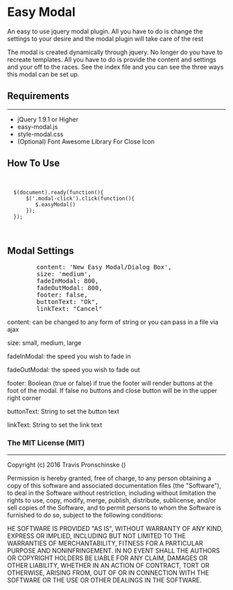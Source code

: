 <h1>Easy Modal</h1>
<p>An easy to use jquery modal plugin. All you have to do is change the settings to your desire and the modal plugin will take care of the rest</p>

<p>The modal is created dynamically through jquery. No longer do you have to recreate templates. All you have to do is provide the content and settings and your off to the races. See the index file and you can see the three ways this modal can be set up.</p>

<h2>Requirements</h2>
<hr />
    <ul>
        <li>jQuery 1.9.1 or Higher</li>
        <li>easy-modal.js</li>
        <li>style-modal.css</li>
        <li>(Optional) Font Awesome Library For Close Icon</li>
    </ul>

<h2>How To Use</h2>
<pre>
  
      $(document).ready(function(){
          $('.modal-click').click(function(){
             $.easyModal()
          }); 
      });


</pre>

<h2>Modal Settings</h2>
<pre>
        content: '<span>New Easy Modal/Dialog Box</span>',
        size: 'medium',
        fadeInModal: 800,
        fadeOutModal: 800,
        footer: false,
        buttonText: "Ok",
        linkText: "Cancel"
</pre>

<p>content: can be changed to any form of string or you can pass in a file via ajax</p>
<p>size: small, medium, large</p>
<p>fadeInModal: the speed you wish to fade in</p>
<p>fadeOutModal: the speed you wish to fade out</p>
<p>footer: Boolean (true or false) if true the footer will render buttons at the foot of the modal. If false no buttons and close button will be in the upper right corner</p>
<p>buttonText: String to set the button text</p>
<p>linkText: String to set the link text</p>

<h3>The MIT License (MIT)</h3>
<hr />

<p>Copyright (c) 2016 Travis Pronschinske ()</p>

<p>Permission is hereby granted, free of charge, to any person obtaining a copy
of this software and associated documentation files (the "Software"), to deal
in the Software without restriction, including without limitation the rights
to use, copy, modify, merge, publish, distribute, sublicense, and/or sell
copies of the Software, and to permit persons to whom the Software is
furnished to do so, subject to the following conditions:</p>

<p>HE SOFTWARE IS PROVIDED "AS IS", WITHOUT WARRANTY OF ANY KIND, EXPRESS OR
IMPLIED, INCLUDING BUT NOT LIMITED TO THE WARRANTIES OF MERCHANTABILITY,
FITNESS FOR A PARTICULAR PURPOSE AND NONINFRINGEMENT. IN NO EVENT SHALL THE
AUTHORS OR COPYRIGHT HOLDERS BE LIABLE FOR ANY CLAIM, DAMAGES OR OTHER
LIABILITY, WHETHER IN AN ACTION OF CONTRACT, TORT OR OTHERWISE, ARISING FROM,
OUT OF OR IN CONNECTION WITH THE SOFTWARE OR THE USE OR OTHER DEALINGS IN
THE SOFTWARE.</p>
